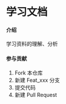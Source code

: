# 学习文档

#### 介绍
学习资料的理解、分析

#### 参与贡献

1.  Fork 本仓库
2.  新建 Feat_xxx 分支
3.  提交代码
4.  新建 Pull Request
